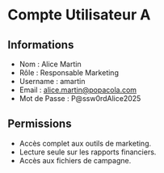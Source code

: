 # Compte Utilisateur A

## Informations
- Nom : Alice Martin
- Rôle : Responsable Marketing
- Username : amartin
- Email : alice.martin@popacola.com
- Mot de Passe : P@ssw0rdAlice2025

## Permissions
- Accès complet aux outils de marketing.
- Lecture seule sur les rapports financiers.
- Accès aux fichiers de campagne.
